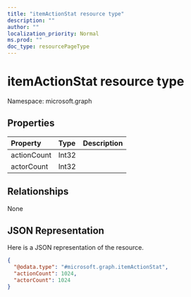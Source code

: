 ```yaml
---
title: "itemActionStat resource type"
description: ""
author: ""
localization_priority: Normal
ms.prod: ""
doc_type: resourcePageType
---
```


# itemActionStat resource type


Namespace: microsoft.graph



## Properties
|Property|Type|Description|
|:---|:---|:---|
|actionCount|Int32||
|actorCount|Int32||

## Relationships
None

## JSON Representation
Here is a JSON representation of the resource.
<!-- {
  "blockType": "resource",
  "@odata.type": "microsoft.graph.itemActionStat"
}
-->
``` json
{
  "@odata.type": "#microsoft.graph.itemActionStat",
  "actionCount": 1024,
  "actorCount": 1024
}
```

